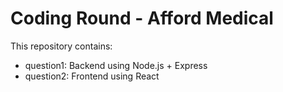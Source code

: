 # Coding Round - Afford Medical

This repository contains:
- question1: Backend using Node.js + Express
- question2: Frontend using React
